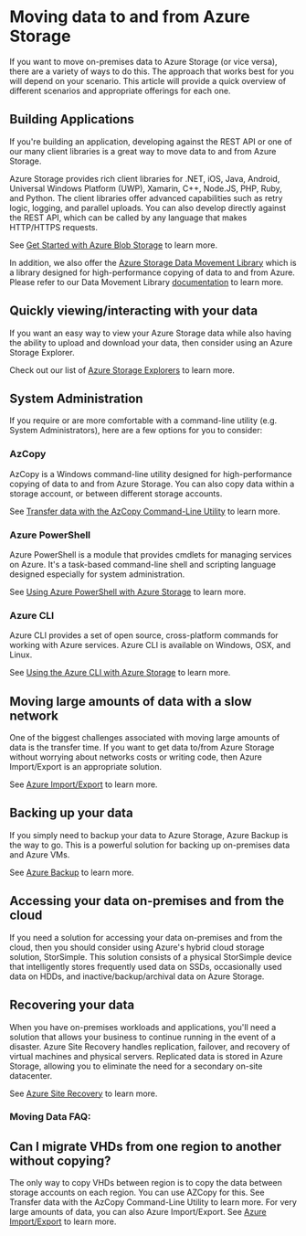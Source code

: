 <properties
    pageTitle="Moving large amounts of data to/from cloud storage in Azure | Azure"
    description="An overview of the different methods for moving data to and from Azure Storage."
    services="storage"
    documentationcenter=""
    author="JarrettRenshaw"
    manager="msmets"
    editor="tysonn" />
<tags
    ms.assetid="5e3947a9-d99b-4108-9d57-3eb67c03e7ba"
    ms.service="storage"
    ms.workload="storage"
    ms.tgt_pltfrm="na"
    ms.devlang="na"
    ms.topic="article"
    ms.date="01/30/2017"
    wacn.date=""
    ms.author="jarrettr" />

# Moving data to and from Azure Storage
If you want to move on-premises data to Azure Storage (or vice versa), there are a variety of ways to do this. The approach that works best for you will depend on your scenario. This article will provide a quick overview of different scenarios and appropriate offerings for each one.

## Building Applications
If you're building an application, developing against the REST API or one of our many client libraries is a great way to move data to and from Azure Storage.

Azure Storage provides rich client libraries for .NET, iOS, Java, Android, Universal Windows Platform (UWP), Xamarin, C++, Node.JS, PHP, Ruby, and Python. The client libraries offer advanced capabilities such as retry logic, logging, and parallel uploads. You can also develop directly against the REST API, which can be called by any language that makes HTTP/HTTPS requests.

See [Get Started with Azure Blob Storage](/documentation/articles/storage-dotnet-how-to-use-blobs/) to learn more.

In addition, we also offer the [Azure Storage Data Movement Library](https://www.nuget.org/packages/Microsoft.Azure.Storage.DataMovement) which is a library designed for high-performance copying of data to and from Azure. Please refer to our Data Movement Library [documentation](https://github.com/Azure/azure-storage-net-data-movement) to learn more. 

## Quickly viewing/interacting with your data
If you want an easy way to view your Azure Storage data while also having the ability to upload and download your data, then consider using an Azure Storage Explorer.

Check out our list of [Azure Storage Explorers](/documentation/articles/storage-explorers/) to learn more.

## System Administration
If you require or are more comfortable with a command-line utility (e.g. System Administrators), here are a few options for you to consider:

### AzCopy
AzCopy is a Windows command-line utility designed for high-performance copying of data to and from Azure Storage. You can also copy data within a storage account, or between different storage accounts.

See [Transfer data with the AzCopy Command-Line Utility](/documentation/articles/storage-use-azcopy/) to learn more.

### Azure PowerShell
Azure PowerShell is a module that provides cmdlets for managing services on Azure. It's a task-based command-line shell and scripting language designed especially for system administration.

See [Using Azure PowerShell with Azure Storage](/documentation/articles/storage-powershell-guide-full/) to learn more.

### Azure CLI
Azure CLI provides a set of open source, cross-platform commands for working with Azure services. Azure CLI is available on Windows, OSX, and Linux.

See [Using the Azure CLI with Azure Storage](/documentation/articles/storage-azure-cli/) to learn more.

## Moving large amounts of data with a slow network
One of the biggest challenges associated with moving large amounts of data is the transfer time. If you want to get data to/from Azure Storage without worrying about networks costs or writing code, then Azure Import/Export is an appropriate solution.

See [Azure Import/Export](/documentation/articles/storage-import-export-service/) to learn more.

## Backing up your data
If you simply need to backup your data to Azure Storage, Azure Backup is the way to go. This is a powerful solution for backing up on-premises data and Azure VMs.

See [Azure Backup](/documentation/articles/backup-introduction-to-azure-backup/) to learn more.

## Accessing your data on-premises and from the cloud
If you need a solution for accessing your data on-premises and from the cloud, then you should consider using Azure's hybrid cloud storage solution, StorSimple. This solution consists of a physical StorSimple device that intelligently stores frequently used data on SSDs, occasionally used data on HDDs, and inactive/backup/archival data on Azure Storage.

## Recovering your data
When you have on-premises workloads and applications, you'll need a solution that allows your business to continue running in the event of a disaster. Azure Site Recovery handles replication, failover, and recovery of virtual machines and physical servers. Replicated data is stored in Azure Storage, allowing you to eliminate the need for a secondary on-site datacenter.

See [Azure Site Recovery](/documentation/articles/site-recovery-overview/) to learn more.
### Moving Data FAQ:
## Can I migrate VHDs from one region to another without copying?
The only way to copy VHDs between region is to copy the data between storage accounts on each region. You can use AZCopy for this. See Transfer data with the AzCopy Command-Line Utility to learn more. For very large amounts of data, you can also Azure Import/Export. See [Azure Import/Export](/documentation/articles/storage-import-export-service/) to learn more.
